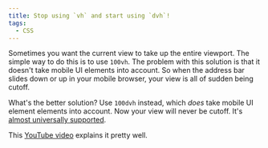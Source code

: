 ```yaml
---
title: Stop using `vh` and start using `dvh`!
tags:
  - CSS
---
```


Sometimes you want the current view to take up the entire viewport. The simple way to do this is to use `100vh`. The problem with this solution is that it doesn't take mobile UI elements into account. So when the address bar slides down or up in your mobile browser, your view is all of sudden being cutoff.

What's the better solution? Use `100dvh` instead, which _does_ take mobile UI element elements into account. Now your view will never be cutoff. It's <a href="https://caniuse.com/?search=dvh" target="_blank" rel="noopener noreferrer">almost universally supported</a>.

This <a href="https://www.youtube.com/watch?v=iOKPupWYGgs" target="_blank" rel="noopener noreferrer">YouTube video</a> explains it pretty well.
